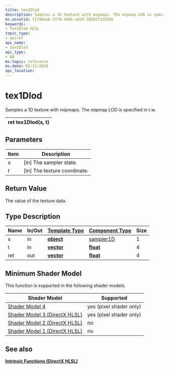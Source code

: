 ```yaml
---
title: tex1Dlod
description: Samples a 1D texture with mipmaps. The mipmap LOD is specified in t.w.
ms.assetid: f1700ee6-2f79-4b8b-ad34-30561f319356
keywords:
- tex1Dlod HLSL
topic_type:
- apiref
api_name:
- tex1Dlod
api_type:
- NA
ms.topic: reference
ms.date: 05/31/2018
api_location: 
---
```


# tex1Dlod

Samples a 1D texture with mipmaps. The mipmap LOD is specified in t.w.



| ret tex1Dlod(s, t) |
|--------------------|



 

## Parameters



| Item                                                   | Description                               |
|--------------------------------------------------------|-------------------------------------------|
| <span id="s"></span><span id="S"></span>*s*<br/> | \[in\] The sampler state.<br/>      |
| <span id="t"></span><span id="T"></span>*t*<br/> | \[in\] The texture coordinate.<br/> |



 

## Return Value

The value of the texture data.

## Type Description



| Name | In/Out | [**Template Type**](dx-graphics-hlsl-intrinsic-functions.md)                       | [**Component Type**](dx-graphics-hlsl-intrinsic-functions.md) | Size |
|------|--------|-------------------------------------------------------------------------------------|----------------------------------------------------------------|------|
| s    | in     | [**object**](dx-graphics-hlsl-intrinsic-functions.md) | [sampler1D](dx-graphics-hlsl-sampler.md)                      | 1    |
| t    | in     | [**vector**](dx-graphics-hlsl-intrinsic-functions.md) | [**float**](https://docs.microsoft.com/windows/desktop/WinProg/windows-data-types)                        | 4    |
| ret  | out    | [**vector**](dx-graphics-hlsl-intrinsic-functions.md) | [**float**](https://docs.microsoft.com/windows/desktop/WinProg/windows-data-types)                        | 4    |



 

## Minimum Shader Model

This function is supported in the following shader models.



| Shader Model                                              | Supported               |
|-----------------------------------------------------------|-------------------------|
| [Shader Model 4](dx-graphics-hlsl-sm4.md)                | yes (pixel shader only) |
| [Shader Model 3 (DirectX HLSL)](dx-graphics-hlsl-sm3.md) | yes (pixel shader only) |
| [Shader Model 2 (DirectX HLSL)](dx-graphics-hlsl-sm2.md) | no                      |
| [Shader Model 1 (DirectX HLSL)](dx-graphics-hlsl-sm1.md) | no                      |



 

## See also

<dl> <dt>

[**Intrinsic Functions (DirectX HLSL)**](dx-graphics-hlsl-intrinsic-functions.md)
</dt> </dl>

 

 





